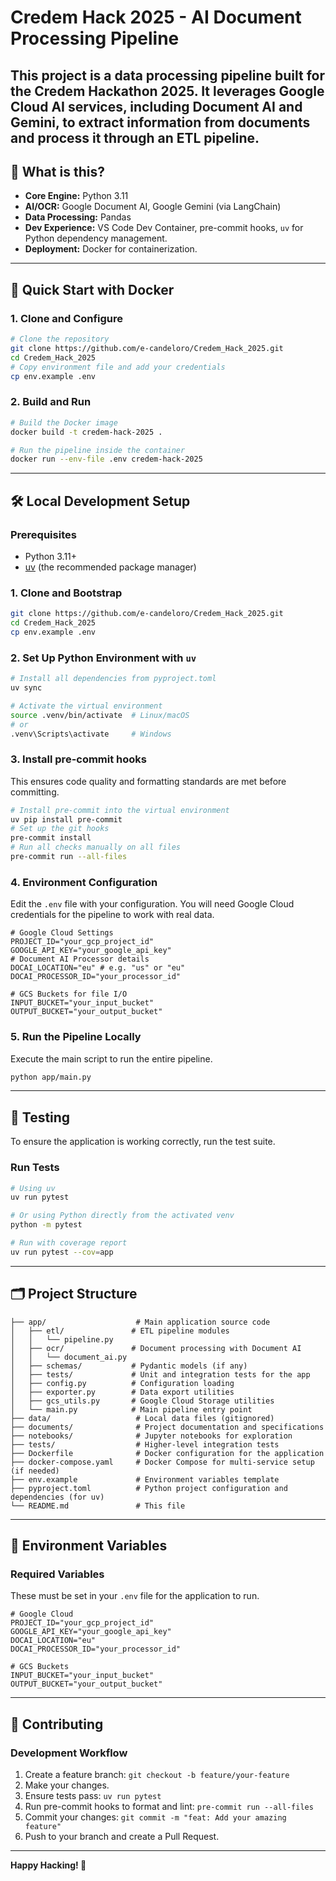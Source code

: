# Credem Hack 2025 - AI Document Processing Pipeline

This project is a data processing pipeline built for the Credem Hackathon 2025. It leverages Google Cloud AI services, including Document AI and Gemini, to extract information from documents and process it through an ETL pipeline.
---
## 🚦 What is this?
- **Core Engine:** Python 3.11
- **AI/OCR:** Google Document AI, Google Gemini (via LangChain)
- **Data Processing:** Pandas
- **Dev Experience:** VS Code Dev Container, pre-commit hooks, `uv` for Python dependency management.
- **Deployment:** Docker for containerization.
---
## 🏁 Quick Start with Docker

### 1. **Clone and Configure**
```bash
# Clone the repository
git clone https://github.com/e-candeloro/Credem_Hack_2025.git
cd Credem_Hack_2025
# Copy environment file and add your credentials
cp env.example .env
```
### 2. **Build and Run**
```bash
# Build the Docker image
docker build -t credem-hack-2025 .

# Run the pipeline inside the container
docker run --env-file .env credem-hack-2025
```
---
## 🛠️ Local Development Setup

### Prerequisites
- Python 3.11+
- [uv](https://astral.sh/docs/uv/installation/) (the recommended package manager)

### 1. **Clone and Bootstrap**
```bash
git clone https://github.com/e-candeloro/Credem_Hack_2025.git
cd Credem_Hack_2025
cp env.example .env
```

### 2. **Set Up Python Environment with `uv`**
```bash
# Install all dependencies from pyproject.toml
uv sync

# Activate the virtual environment
source .venv/bin/activate  # Linux/macOS
# or
.venv\Scripts\activate     # Windows
```

### 3. **Install pre-commit hooks**
This ensures code quality and formatting standards are met before committing.
```bash
# Install pre-commit into the virtual environment
uv pip install pre-commit
# Set up the git hooks
pre-commit install
# Run all checks manually on all files
pre-commit run --all-files
```

### 4. **Environment Configuration**
Edit the `.env` file with your configuration. You will need Google Cloud credentials for the pipeline to work with real data.
```env
# Google Cloud Settings
PROJECT_ID="your_gcp_project_id"
GOOGLE_API_KEY="your_google_api_key"
# Document AI Processor details
DOCAI_LOCATION="eu" # e.g. "us" or "eu"
DOCAI_PROCESSOR_ID="your_processor_id"

# GCS Buckets for file I/O
INPUT_BUCKET="your_input_bucket"
OUTPUT_BUCKET="your_output_bucket"
```

### 5. **Run the Pipeline Locally**
Execute the main script to run the entire pipeline.
```bash
python app/main.py
```
---
## 🧪 Testing
To ensure the application is working correctly, run the test suite.
### Run Tests
```bash
# Using uv
uv run pytest

# Or using Python directly from the activated venv
python -m pytest

# Run with coverage report
uv run pytest --cov=app
```
---
## 🗂️ Project Structure
```
├── app/                    # Main application source code
│   ├── etl/               # ETL pipeline modules
│   │   └── pipeline.py
│   ├── ocr/               # Document processing with Document AI
│   │   └── document_ai.py
│   ├── schemas/           # Pydantic models (if any)
│   ├── tests/             # Unit and integration tests for the app
│   ├── config.py          # Configuration loading
│   ├── exporter.py        # Data export utilities
│   ├── gcs_utils.py       # Google Cloud Storage utilities
│   └── main.py            # Main pipeline entry point
├── data/                   # Local data files (gitignored)
├── documents/              # Project documentation and specifications
├── notebooks/              # Jupyter notebooks for exploration
├── tests/                  # Higher-level integration tests
├── Dockerfile              # Docker configuration for the application
├── docker-compose.yaml     # Docker Compose for multi-service setup (if needed)
├── env.example             # Environment variables template
├── pyproject.toml          # Python project configuration and dependencies (for uv)
└── README.md               # This file
```
---
## 🔐 Environment Variables

### Required Variables
These must be set in your `.env` file for the application to run.
```env
# Google Cloud
PROJECT_ID="your_gcp_project_id"
GOOGLE_API_KEY="your_google_api_key"
DOCAI_LOCATION="eu"
DOCAI_PROCESSOR_ID="your_processor_id"

# GCS Buckets
INPUT_BUCKET="your_input_bucket"
OUTPUT_BUCKET="your_output_bucket"
```
---
## 🤝 Contributing

### Development Workflow
1.  Create a feature branch: `git checkout -b feature/your-feature`
2.  Make your changes.
3.  Ensure tests pass: `uv run pytest`
4.  Run pre-commit hooks to format and lint: `pre-commit run --all-files`
5.  Commit your changes: `git commit -m "feat: Add your amazing feature"`
6.  Push to your branch and create a Pull Request.

---
**Happy Hacking! 🚀**
